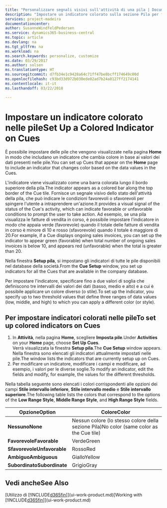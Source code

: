 ```yaml
---
title: "Personalizzare segnali visivi sull'attività di una pila | Documenti Microsoft"
description: "Impostare un indicatore colorato sulla sezione Pila per fornire un segnale visivo per personalizzato per l'attività di una pila."
services: project-madeira
documentationcenter: 
author: SusanneWindfeldPedersen
ms.service: dynamics365-business-central
ms.topic: article
ms.devlang: na
ms.tgt_pltfrm: na
ms.workload: na
ms.search.keywords: personalize, customize
ms.date: 03/29/2017
ms.author: solsen
ms.translationtype: HT
ms.sourcegitcommit: d7fb34e1c9428a64c71ff47be8bcff174649c00d
ms.openlocfilehash: c93bd33d972b030ede02ad7b24a8127ff2174141
ms.contentlocale: it-it
ms.lasthandoff: 03/22/2018

---
```

# <a name="set-up-a-colored-indicator-on-cues"></a><span data-ttu-id="ea7b3-103">Impostare un indicatore colorato nelle pile</span><span class="sxs-lookup"><span data-stu-id="ea7b3-103">Set Up a Colored Indicator on Cues</span></span>
<span data-ttu-id="ea7b3-104">È possibile impostare delle pile che vengono visualizzate nella pagina **Home** in modo che includano un indicatore che cambia colore in base ai valori dei dati presenti nelle pile.</span><span class="sxs-lookup"><span data-stu-id="ea7b3-104">You can set up Cues that appear on the **Home** page to include an indicator that changes color based on the data values in the Cues.</span></span>

<span data-ttu-id="ea7b3-105">L'indicatore viene visualizzato come una barra colorata lungo il bordo superiore della pila.</span><span class="sxs-lookup"><span data-stu-id="ea7b3-105">The indicator appears as a colored bar along the top border of the Cue tile.</span></span> <span data-ttu-id="ea7b3-106">Fornisce un segnale visivo dello stato dell'attività della pila, che può indicare le condizioni favorevoli o sfavorevoli per spingere l'utente a intraprendere un'azione.</span><span class="sxs-lookup"><span data-stu-id="ea7b3-106">It provides a visual signal of the status of the Cue's activity, which can indicate favorable or unfavorable conditions to prompt the user to take action.</span></span> <span data-ttu-id="ea7b3-107">Ad esempio, se una pila visualizza le fatture di vendita in corso, è possibile impostare l'indicatore in modo che appaia verde (favorevole) quando il totale delle fatture di vendita in corso è minore di 10 e rosso (sfavorevole) quando il totale è maggiore di 20.</span><span class="sxs-lookup"><span data-stu-id="ea7b3-107">For example, if a Cue displays ongoing sales invoices, you can set up the indicator to appear green (favorable) when total number of ongoing sales invoices is below 10, and appears red (unfavorable) when the total is greater than 20.</span></span>

<span data-ttu-id="ea7b3-108">Nella finestra **Setup pila**, si impostano gli indicatori di tutte le pile disponibili nel database della società.</span><span class="sxs-lookup"><span data-stu-id="ea7b3-108">From the **Cue Setup** window, you set up indicators for all the Cues that are available in the company database.</span></span>

<span data-ttu-id="ea7b3-109">Per impostare l'indicatore, specificare fino a due valori di soglia che definiscono tre intervalli dei valori dei dati (basso, medio e alto) e a cui è possibile applicare un colore diverso (o stile).</span><span class="sxs-lookup"><span data-stu-id="ea7b3-109">To set up the indicator, you specify up to two threshold values that define three ranges of data values (low, middle, and high) to which you can apply a different color (or style).</span></span>

## <a name="to-set-up-colored-indicators-on-cues"></a><span data-ttu-id="ea7b3-110">Per impostare indicatori colorati nelle pile</span><span class="sxs-lookup"><span data-stu-id="ea7b3-110">To set up colored indicators on Cues</span></span>
1. <span data-ttu-id="ea7b3-111">In **Attività**, nella pagina **Home**, scegliere **Imposta pile**.</span><span class="sxs-lookup"><span data-stu-id="ea7b3-111">Under **Activities** on your **Home** page, choose **Set Up Cues**.</span></span>  
   <span data-ttu-id="ea7b3-112">Verrà visualizzata la finestra **Setup pila**.</span><span class="sxs-lookup"><span data-stu-id="ea7b3-112">The **Cue Setup** window appears.</span></span> <span data-ttu-id="ea7b3-113">Nella finestra sono elencati gli indicatori attualmente impostati nelle pile.</span><span class="sxs-lookup"><span data-stu-id="ea7b3-113">The window lists the indicators that are currently setup up on Cues.</span></span>
2. <span data-ttu-id="ea7b3-114">Per modificare un indicatore, modificare i campi e modificare, ad esempio, i valori per le diverse soglie.</span><span class="sxs-lookup"><span data-stu-id="ea7b3-114">To modify an indicator, edit the fields and modify, for example, the values for the different thresholds.</span></span>  

<span data-ttu-id="ea7b3-115">Nella tabella seguente sono elencati i colori corrispondenti alle opzioni dei campi **Stile intervallo inferiore**, **Stile intervallo medio** e **Stile intervallo superiore**.</span><span class="sxs-lookup"><span data-stu-id="ea7b3-115">The following table lists the colors that correspond to the options of the **Low Range Style**, **Middle Range Style**, and **High Range Style** fields.</span></span>

| <span data-ttu-id="ea7b3-116">Opzione</span><span class="sxs-lookup"><span data-stu-id="ea7b3-116">Option</span></span> | <span data-ttu-id="ea7b3-117">Colore</span><span class="sxs-lookup"><span data-stu-id="ea7b3-117">Color</span></span> |
| --- | --- |
| <span data-ttu-id="ea7b3-118">**Nessuno**</span><span class="sxs-lookup"><span data-stu-id="ea7b3-118">**None**</span></span> |<span data-ttu-id="ea7b3-119">Nessun colore (lo stesso colore della sezione Pila)</span><span class="sxs-lookup"><span data-stu-id="ea7b3-119">No color (same color as the Cue tile)</span></span>|
| <span data-ttu-id="ea7b3-120">**Favorevole**</span><span class="sxs-lookup"><span data-stu-id="ea7b3-120">**Favorable**</span></span> |<span data-ttu-id="ea7b3-121">Verde</span><span class="sxs-lookup"><span data-stu-id="ea7b3-121">Green</span></span> |
| <span data-ttu-id="ea7b3-122">**Sfavorevole**</span><span class="sxs-lookup"><span data-stu-id="ea7b3-122">**Unfavorable**</span></span> |<span data-ttu-id="ea7b3-123">Rosso</span><span class="sxs-lookup"><span data-stu-id="ea7b3-123">Red</span></span> |
| <span data-ttu-id="ea7b3-124">**Ambiguo**</span><span class="sxs-lookup"><span data-stu-id="ea7b3-124">**Ambiguous**</span></span> |<span data-ttu-id="ea7b3-125">Giallo</span><span class="sxs-lookup"><span data-stu-id="ea7b3-125">Yellow</span></span> |
| <span data-ttu-id="ea7b3-126">**Subordinato**</span><span class="sxs-lookup"><span data-stu-id="ea7b3-126">**Subordinate**</span></span> |<span data-ttu-id="ea7b3-127">Grigio</span><span class="sxs-lookup"><span data-stu-id="ea7b3-127">Gray</span></span> |

## <a name="see-also"></a><span data-ttu-id="ea7b3-128">Vedi anche</span><span class="sxs-lookup"><span data-stu-id="ea7b3-128">See Also</span></span>
<span data-ttu-id="ea7b3-129">[Utilizzo di [!INCLUDE[d365fin](includes/d365fin_md.md)]](ui-work-product.md)</span><span class="sxs-lookup"><span data-stu-id="ea7b3-129">[Working with [!INCLUDE[d365fin](includes/d365fin_md.md)]](ui-work-product.md)</span></span>

